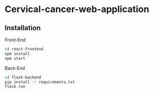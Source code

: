 # Cervical-cancer-web-application

## Installation

Front-End

```bash
cd react-frontend
npm install
npm start
```

Back-End

```bash
cd flask-backend
pip install -r requirements.txt
flask run
```
